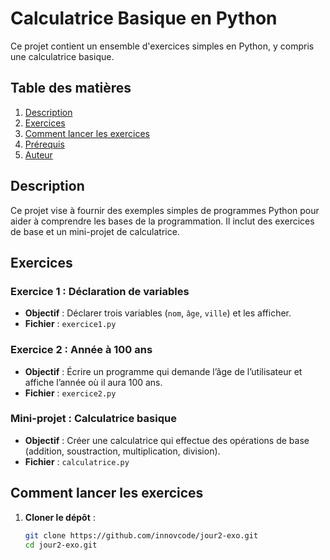 # Calculatrice Basique en Python

Ce projet contient un ensemble d'exercices simples en Python, y compris une calculatrice basique.

## Table des matières

1. [Description](#description)
2. [Exercices](#exercices)
3. [Comment lancer les exercices](#comment-lancer-les-exercices)
4. [Prérequis](#prérequis)
5. [Auteur](#auteur)

## Description

Ce projet vise à fournir des exemples simples de programmes Python pour aider à comprendre les bases de la programmation. Il inclut des exercices de base et un mini-projet de calculatrice.

## Exercices

### Exercice 1 : Déclaration de variables

- **Objectif** : Déclarer trois variables (`nom`, `âge`, `ville`) et les afficher.
- **Fichier** : `exercice1.py`

### Exercice 2 : Année à 100 ans

- **Objectif** : Écrire un programme qui demande l’âge de l’utilisateur et affiche l’année où il aura 100 ans.
- **Fichier** : `exercice2.py`

### Mini-projet : Calculatrice basique

- **Objectif** : Créer une calculatrice qui effectue des opérations de base (addition, soustraction, multiplication, division).
- **Fichier** : `calculatrice.py`

## Comment lancer les exercices

1. **Cloner le dépôt** :
   ```bash
   git clone https://github.com/innovcode/jour2-exo.git
   cd jour2-exo.git
